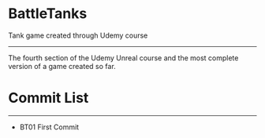 # BattleTanks
Tank game created through Udemy course
***
The fourth section of the Udemy Unreal course and the most complete version of a game created so far.

# Commit List
***
* BT01 First Commit
